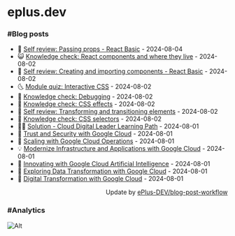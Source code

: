 # eplus.dev

### #Blog posts

<!-- BLOG-POST-LIST:START -->
 - 🧰 [Self review: Passing props - React Basic](https://eplus.dev/self-review-passing-props-react-basic) - 2024-08-04
 - 😺 [Knowledge check: React components and where they live](https://eplus.dev/knowledge-check-react-components-and-where-they-live) - 2024-08-02
 - 🗽 [Self review: Creating and importing components - React Basic](https://eplus.dev/self-review-creating-and-importing-components-react-basic) - 2024-08-02
 - 🌜 [Module quiz: Interactive CSS](https://eplus.dev/module-quiz-interactive-css) - 2024-08-02
 - 📝 [Knowledge check: Debugging](https://eplus.dev/knowledge-check-debugging) - 2024-08-02
 - 🚀 [Knowledge check: CSS effects](https://eplus.dev/knowledge-check-css-effects) - 2024-08-02
 - 💼 [Self review: Transforming and transitioning elements](https://eplus.dev/self-review-transforming-and-transitioning-elements) - 2024-08-02
 - 🦣 [Knowledge check: CSS selectors](https://eplus.dev/knowledge-check-css-selectors) - 2024-08-02
 - 👨‍🏫 [Solution - Cloud Digital Leader Learning Path](https://eplus.dev/solution-cloud-digital-leader-learning-path) - 2024-08-01
 - 🔭 [Trust and Security with Google Cloud](https://eplus.dev/trust-and-security-with-google-cloud) - 2024-08-01
 - 🤡 [Scaling with Google Cloud Operations](https://eplus.dev/scaling-with-google-cloud-operations) - 2024-08-01
 - 💡 [Modernize Infrastructure and Applications with Google Cloud](https://eplus.dev/modernize-infrastructure-and-applications-with-google-cloud) - 2024-08-01
 - 🦣 [Innovating with Google Cloud Artificial Intelligence](https://eplus.dev/innovating-with-google-cloud-artificial-intelligence) - 2024-08-01
 - 💪 [Exploring Data Transformation with Google Cloud](https://eplus.dev/exploring-data-transformation-with-google-cloud) - 2024-08-01
 - 🤡 [Digital Transformation with Google Cloud](https://eplus.dev/digital-transformation-with-google-cloud) - 2024-08-01<!-- BLOG-POST-LIST:END -->

<div align="right">
  Update by <a target="_blank"
    href="https://github.com/ePlus-DEV/blog-post-workflow">ePlus-DEV/blog-post-workflow</a>
</div>

### #Analytics
![Alt](https://repobeats.axiom.co/api/embed/9990f7cddfbad8d834990b10ccad05f81ac1096f.svg "Repobeats analytics image")
